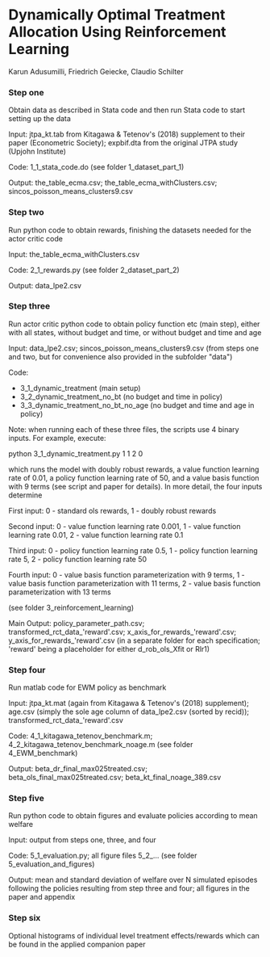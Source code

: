 # Dynamically Optimal Treatment Allocation Using Reinforcement Learning

Karun Adusumilli, Friedrich Geiecke, Claudio Schilter

### Step one

Obtain data as described in Stata code and then run Stata code to start setting up the data

Input: jtpa_kt.tab from Kitagawa & Tetenov's (2018) supplement to their paper (Econometric Society); expbif.dta from the original JTPA study (Upjohn Institute)

Code: 1_1_stata_code.do (see folder 1_dataset_part_1)

Output: the_table_ecma.csv; the_table_ecma_withClusters.csv; sincos_poisson_means_clusters9.csv


### Step two

Run python code to obtain rewards, finishing the datasets needed for the actor critic code

Input: the_table_ecma_withClusters.csv

Code: 2_1_rewards.py (see folder 2_dataset_part_2)

Output: data_lpe2.csv


### Step three

Run actor critic python code to obtain policy function etc (main step), either with all states, without budget and time, or without budget and time and age

Input: data_lpe2.csv; sincos_poisson_means_clusters9.csv (from steps one and two, but for convenience also provided in the subfolder "data")

Code:

- 3_1_dynamic_treatment (main setup)
- 3_2_dynamic_treatment_no_bt (no budget and time in policy)
- 3_3_dynamic_treatment_no_bt_no_age (no budget and time and age in policy)

Note: when running each of these three files, the scripts use 4 binary inputs. For example, execute:

python 3_1_dynamic_treatment.py 1 1 2 0

which runs the model with doubly robust rewards, a value function learning rate of 0.01, a policy function learning rate of 50, and a value basis function with 9 terms (see script and paper for details). In more detail, the four inputs determine

First input: 0 - standard ols rewards, 1 - doubly robust rewards

Second input: 0 - value function learning rate 0.001, 1 - value function learning rate 0.01, 2 - value function learning rate 0.1

Third input: 0 - policy function learning rate 0.5, 1 - policy function learning rate 5, 2 - policy function learning rate 50

Fourth input: 0 - value basis function parameterization with 9 terms, 1 - value basis function parameterization with 11 terms, 2 - value basis function parameterization with 13 terms

(see folder 3_reinforcement_learning)

Main Output: policy_parameter_path.csv; transformed_rct_data_'reward'.csv; x_axis_for_rewards_'reward'.csv; y_axis_for_rewards_'reward'.csv
(in a separate folder for each specification; 'reward' being a placeholder for either d_rob_ols_Xfit or Rlr1)


### Step four

Run matlab code for EWM policy as benchmark

Input: jtpa_kt.mat (again from Kitagawa & Tetenov's (2018) supplement); age.csv (simply the sole age column of data_lpe2.csv (sorted by recid)); transformed_rct_data_'reward'.csv

Code: 4_1_kitagawa_tetenov_benchmark.m; 4_2_kitagawa_tetenov_benchmark_noage.m (see folder 4_EWM_benchmark)

Output: beta_dr_final_max025treated.csv; beta_ols_final_max025treated.csv; beta_kt_final_noage_389.csv


### Step five

Run python code to obtain figures and evaluate policies according to mean welfare

Input: output from steps one, three, and four

Code: 5_1_evaluation.py; all figure files 5_2_... (see folder 5_evaluation_and_figures)

Output: mean and standard deviation of welfare over N simulated episodes following the policies resulting from step three and four; all figures in the paper and appendix


### Step six

Optional histograms of individual level treatment effects/rewards which can be found in the applied companion paper
